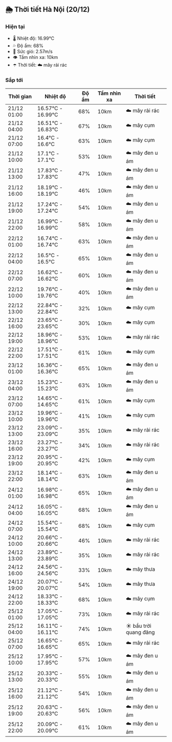 ## 🌦️ Thời tiết Hà Nội (20/12)

### Hiện tại

- 🌡️ Nhiệt độ: 16.99℃
- 💦 Độ ẩm: 68%
- 💨 Sức gió: 2.57m/s
- 👁️ Tầm nhìn xa: 10km
- ☂️ Thời tiết: ☁️ mây rải rác

### Sắp tới

| Thời gian | Nhiệt độ | Độ ẩm | Tầm nhìn xa | Thời tiết |
| --- | --- | --- | --- | --- |
| 21/12 01:00 | 16.57℃ - 16.99℃ | 68% | 10km | ☁️ mây rải rác |
| 21/12 04:00 | 16.51℃ - 16.83℃ | 67% | 10km | ☁️ mây cụm |
| 21/12 07:00 | 16.4℃ - 16.6℃ | 63% | 10km | ☁️ mây cụm |
| 21/12 10:00 | 17.1℃ - 17.1℃ | 53% | 10km | ☁️ mây đen u ám |
| 21/12 13:00 | 17.83℃ - 17.83℃ | 47% | 10km | ☁️ mây đen u ám |
| 21/12 16:00 | 18.19℃ - 18.19℃ | 46% | 10km | ☁️ mây đen u ám |
| 21/12 19:00 | 17.24℃ - 17.24℃ | 54% | 10km | ☁️ mây đen u ám |
| 21/12 22:00 | 16.99℃ - 16.99℃ | 58% | 10km | ☁️ mây đen u ám |
| 22/12 01:00 | 16.74℃ - 16.74℃ | 63% | 10km | ☁️ mây đen u ám |
| 22/12 04:00 | 16.5℃ - 16.5℃ | 65% | 10km | ☁️ mây đen u ám |
| 22/12 07:00 | 16.62℃ - 16.62℃ | 60% | 10km | ☁️ mây đen u ám |
| 22/12 10:00 | 19.76℃ - 19.76℃ | 40% | 10km | ☁️ mây đen u ám |
| 22/12 13:00 | 22.84℃ - 22.84℃ | 32% | 10km | ☁️ mây cụm |
| 22/12 16:00 | 23.65℃ - 23.65℃ | 30% | 10km | ☁️ mây cụm |
| 22/12 19:00 | 18.96℃ - 18.96℃ | 53% | 10km | ☁️ mây rải rác |
| 22/12 22:00 | 17.51℃ - 17.51℃ | 61% | 10km | ☁️ mây cụm |
| 23/12 01:00 | 16.36℃ - 16.36℃ | 65% | 10km | ☁️ mây đen u ám |
| 23/12 04:00 | 15.23℃ - 15.23℃ | 63% | 10km | ☁️ mây đen u ám |
| 23/12 07:00 | 14.65℃ - 14.65℃ | 61% | 10km | ☁️ mây cụm |
| 23/12 10:00 | 19.96℃ - 19.96℃ | 41% | 10km | ☁️ mây cụm |
| 23/12 13:00 | 23.09℃ - 23.09℃ | 35% | 10km | ☁️ mây rải rác |
| 23/12 16:00 | 23.27℃ - 23.27℃ | 34% | 10km | ☁️ mây rải rác |
| 23/12 19:00 | 20.95℃ - 20.95℃ | 42% | 10km | ☁️ mây cụm |
| 23/12 22:00 | 18.14℃ - 18.14℃ | 63% | 10km | ☁️ mây đen u ám |
| 24/12 01:00 | 16.98℃ - 16.98℃ | 65% | 10km | ☁️ mây đen u ám |
| 24/12 04:00 | 16.05℃ - 16.05℃ | 68% | 10km | ☁️ mây đen u ám |
| 24/12 07:00 | 15.54℃ - 15.54℃ | 68% | 10km | ☁️ mây cụm |
| 24/12 10:00 | 20.66℃ - 20.66℃ | 46% | 10km | ☁️ mây rải rác |
| 24/12 13:00 | 23.89℃ - 23.89℃ | 35% | 10km | ☁️ mây rải rác |
| 24/12 16:00 | 24.56℃ - 24.56℃ | 33% | 10km | ☁️ mây thưa |
| 24/12 19:00 | 20.07℃ - 20.07℃ | 54% | 10km | ☁️ mây thưa |
| 24/12 22:00 | 18.33℃ - 18.33℃ | 68% | 10km | ☁️ mây cụm |
| 25/12 01:00 | 17.05℃ - 17.05℃ | 73% | 10km | ☁️ mây rải rác |
| 25/12 04:00 | 16.11℃ - 16.11℃ | 74% | 10km | ☀️ bầu trời quang đãng |
| 25/12 07:00 | 16.65℃ - 16.65℃ | 65% | 10km | ☁️ mây rải rác |
| 25/12 10:00 | 17.95℃ - 17.95℃ | 57% | 10km | ☁️ mây đen u ám |
| 25/12 13:00 | 20.33℃ - 20.33℃ | 55% | 10km | ☁️ mây đen u ám |
| 25/12 16:00 | 21.12℃ - 21.12℃ | 54% | 10km | ☁️ mây đen u ám |
| 25/12 19:00 | 20.63℃ - 20.63℃ | 56% | 10km | ☁️ mây đen u ám |
| 25/12 22:00 | 20.09℃ - 20.09℃ | 61% | 10km | ☁️ mây đen u ám |
